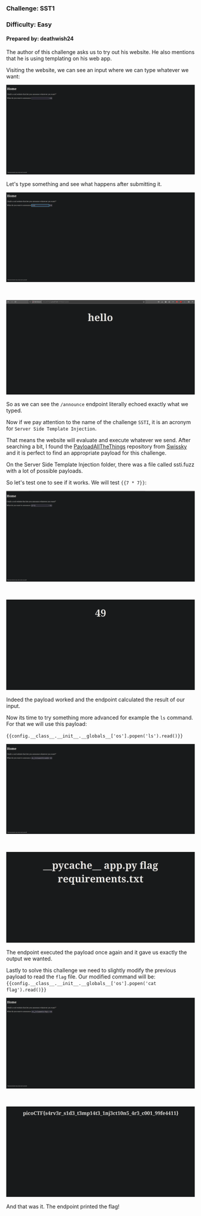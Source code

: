 ### Challenge: SST1
### Difficulty: Easy
#### Prepared by: deathwish24

The author of this challenge asks us to try out his website. He also mentions that he is using templating on his web app.

Visiting the website, we can see an input where we can type whatever we want:

<p align="center">
<img src="./assets/sst1-1.png"/>
</p>

Let's type something and see what happens after submitting it.

<p align="center">
<img src="./assets/sst1-2.png"/>
</p>

<br>

<p align="center">
<img src="./assets/sst1-3.png"/>
</p>

So as we can see the `/announce` endpoint literally echoed exactly what we typed.

Now if we pay attention to the name of the challenge `SSTI`, it is an acronym for `Server Side Template Injection`.

That means the website will evaluate and execute whatever we send. 
After searching a bit, I found the [PayloadAllTheThings](https://github.com/swisskyrepo/PayloadsAllTheThings) repository from [Swissky](https://github.com/swisskyrepo) and it is perfect to find an appropriate payload for this challenge.

On the Server Side Template Injection folder, there was a file called ssti.fuzz with a lot of possible payloads. 

So let's test one to see if it works. We will test `{{7 * 7}}`:

<p align="center">
<img src="./assets/sst1-4.png"/>
</p>

<br>

<p align="center">
<img src="./assets/sst1-5.png"/>
</p>

Indeed the payload worked and the endpoint calculated the result of our input.

Now its time to try something more advanced for example the `ls` command. For that we will use this payload: 

`{{config.__class__.__init__.__globals__['os'].popen('ls').read()}}`


<p align="center">
<img src="./assets/sst1-6.png"/>
</p>

<br>

<p align="center">
<img src="./assets/sst1-7.png"/>
</p>

The endpoint executed the payload once again and it gave us exactly the output we wanted.

Lastly to solve this challenge we need to slightly modify the previous payload to read the `flag` file. Our modified command will be: `{{config.__class__.__init__.__globals__['os'].popen('cat flag').read()}}`

<p align="center">
<img src="./assets/sst1-8.png"/>
</p>

<br>

<p align="center">
<img src="./assets/sst1-9.png"/>
</p>

And that was it. The endpoint printed the flag!